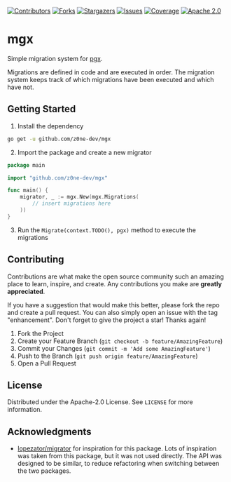 [![Contributors][contributors-shield]][contributors-url]
[![Forks][forks-shield]][forks-url]
[![Stargazers][stars-shield]][stars-url]
[![Issues][issues-shield]][issues-url]
[![Coverage][coverage-shield]][coverage-url]
[![Apache 2.0][license-shield]][license-url]

[contributors-shield]: https://img.shields.io/github/contributors/z0ne-dev/mgx.svg?style=for-the-badge
[contributors-url]: https://github.com/z0ne-dev/mgx/graphs/contributors
[forks-shield]: https://img.shields.io/github/forks/z0ne-dev/mgx.svg?style=for-the-badge
[forks-url]: https://github.com/z0ne-dev/mgx/network/members
[stars-shield]: https://img.shields.io/github/stars/z0ne-dev/mgx.svg?style=for-the-badge
[stars-url]: https://github.com/z0ne-dev/mgx/stargazers
[issues-shield]: https://img.shields.io/github/issues/z0ne-dev/mgx.svg?style=for-the-badge
[issues-url]: https://github.com/z0ne-dev/mgx/issues
[coverage-shield]: https://img.shields.io/endpoint?url=https://raw.githubusercontent.com/wiki/z0ne-dev/mgx/coverage-comment-badge.json&style=for-the-badge
[coverage-url]: https://github.com/z0ne-dev/mgx
[license-shield]: https://img.shields.io/github/license/z0ne-dev/mgx.svg?style=for-the-badge
[license-url]: https://github.com/z0ne-dev/mgx/blob/master/LICENSE.txt


# mgx

Simple migration system for [pgx](https://github.com/jackc/pgx).

Migrations are defined in code and are executed in order.
The migration system keeps track of which migrations have been executed and which have not.


## Getting Started

1. Install the dependency
```sh
go get -u github.com/z0ne-dev/mgx
```
2. Import the package and create a new migrator
```go
package main

import "github.com/z0ne-dev/mgx"

func main() {
    migrator, _ := mgx.New(mgx.Migrations(
		// insert migrations here 
    ))
}
```

3. Run the `Migrate(context.TODO(), pgx)` method to execute the migrations


## Contributing

Contributions are what make the open source community such an amazing place to learn, inspire, and create. Any contributions you make are **greatly appreciated**.

If you have a suggestion that would make this better, please fork the repo and create a pull request. You can also simply open an issue with the tag "enhancement".
Don't forget to give the project a star! Thanks again!

1. Fork the Project
2. Create your Feature Branch (`git checkout -b feature/AmazingFeature`)
3. Commit your Changes (`git commit -m 'Add some AmazingFeature'`)
4. Push to the Branch (`git push origin feature/AmazingFeature`)
5. Open a Pull Request


## License

Distributed under the Apache-2.0 License. See `LICENSE` for more information.


## Acknowledgments

* [lopezator/migrator](https://github.com/lopezator/migrator) for inspiration for this package. Lots of inspiration was taken from this package, but it was not used directly. The API was designed to be similar, to reduce refactoring when switching between the two packages.
